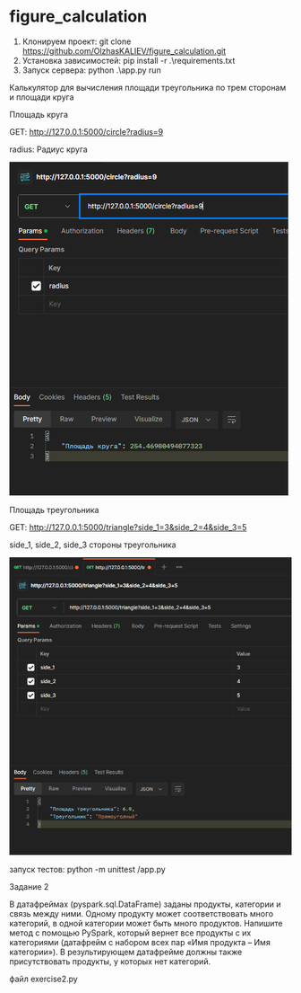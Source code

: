 # figure_calculation

1. Клонируем проект: git clone https://github.com/OlzhasKALIEV/figure_calculation.git
2. Установка зависимостей: pip install -r .\requirements.txt
3. Запуск сервера: python .\app.py run


Калькулятор для вычисления площади треугольника по трем сторонам и площади круга

Площадь круга

GET: http://127.0.0.1:5000/circle?radius=9

radius: Радиус круга

![img.png](media/img_1.png)

Площадь треугольника

GET: http://127.0.0.1:5000/triangle?side_1=3&side_2=4&side_3=5

side_1, side_2, side_3 стороны треугольника

![img.png](media/img_2.png)

запуск тестов: python -m unittest /app.py

Задание 2

В датафреймах (pyspark.sql.DataFrame) заданы продукты, категории и связь между ними. Одному продукту может соответствовать много категорий, в одной категории может быть много продуктов. Напишите метод с помощью PySpark, который вернет все продукты с их категориями (датафрейм с набором всех пар «Имя продукта – Имя категории»). В результирующем датафрейме должны также присутствовать продукты, у которых нет категорий.

файл exercise2.py